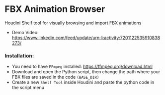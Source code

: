 # FBX Animation Browser
Houdini Shelf tool for visually browsing and import FBX animations
- Demo Video: https://www.linkedin.com/feed/update/urn:li:activity:7201122535910838273/
### Installation:
- You need to have `FFmpeg` installed: https://ffmpeg.org/download.html
- Download and open the Python script, then change the path where your FBX files are saved in the code `(BASE_DIR)`
- Create a new `Shelf Tool` inside Houdini and paste the python code in the script menu
  
